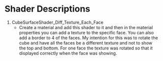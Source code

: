 # Shader Descriptions
1. CubeSurfaceShader_Diff_Texture_Each_Face
   - Create a material and add this shader to it and then in the material properties you can add a texture to the specific face. You can also add a border to 4 of the faces. My intention for this was to rotate the cube and have all the faces be a different texture and not to show the top and bottom. For one face the texture was rotated so that it displayed correctly when the face was showing.
